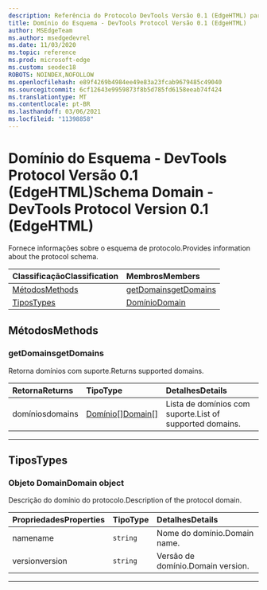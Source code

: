 ```yaml
---
description: Referência do Protocolo DevTools Versão 0.1 (EdgeHTML) para o Domínio de Esquema. Fornece informações sobre o esquema de protocolo.
title: Domínio do Esquema - DevTools Protocol Versão 0.1 (EdgeHTML)
author: MSEdgeTeam
ms.author: msedgedevrel
ms.date: 11/03/2020
ms.topic: reference
ms.prod: microsoft-edge
ms.custom: seodec18
ROBOTS: NOINDEX,NOFOLLOW
ms.openlocfilehash: e89f4269b4984ee49e83a23fcab9679485c49040
ms.sourcegitcommit: 6cf12643e9959873f8b5d785fd6158eeab74f424
ms.translationtype: MT
ms.contentlocale: pt-BR
ms.lasthandoff: 03/06/2021
ms.locfileid: "11398858"
---
```

# <a name="schema-domain---devtools-protocol-version-01-edgehtml"></a><span data-ttu-id="081ba-104">Domínio do Esquema - DevTools Protocol Versão 0.1 (EdgeHTML)</span><span class="sxs-lookup"><span data-stu-id="081ba-104">Schema Domain - DevTools Protocol Version 0.1 (EdgeHTML)</span></span>  

<span data-ttu-id="081ba-105">Fornece informações sobre o esquema de protocolo.</span><span class="sxs-lookup"><span data-stu-id="081ba-105">Provides information about the protocol schema.</span></span>  

| <span data-ttu-id="081ba-106">Classificação</span><span class="sxs-lookup"><span data-stu-id="081ba-106">Classification</span></span> | <span data-ttu-id="081ba-107">Membros</span><span class="sxs-lookup"><span data-stu-id="081ba-107">Members</span></span> |  
|:--- |:--- |  
| [<span data-ttu-id="081ba-108">Métodos</span><span class="sxs-lookup"><span data-stu-id="081ba-108">Methods</span></span>](#methods) | [<span data-ttu-id="081ba-109">getDomains</span><span class="sxs-lookup"><span data-stu-id="081ba-109">getDomains</span></span>](#getdomains) |  
| [<span data-ttu-id="081ba-110">Tipos</span><span class="sxs-lookup"><span data-stu-id="081ba-110">Types</span></span>](#types) | [<span data-ttu-id="081ba-111">Domínio</span><span class="sxs-lookup"><span data-stu-id="081ba-111">Domain</span></span>](#domain) |  

## <a name="methods"></a><span data-ttu-id="081ba-112">Métodos</span><span class="sxs-lookup"><span data-stu-id="081ba-112">Methods</span></span>  

### <a name="getdomains"></a><span data-ttu-id="081ba-113">getDomains</span><span class="sxs-lookup"><span data-stu-id="081ba-113">getDomains</span></span>  

<span data-ttu-id="081ba-114">Retorna domínios com suporte.</span><span class="sxs-lookup"><span data-stu-id="081ba-114">Returns supported domains.</span></span>  

| <span data-ttu-id="081ba-115">Retorna</span><span class="sxs-lookup"><span data-stu-id="081ba-115">Returns</span></span> | <span data-ttu-id="081ba-116">Tipo</span><span class="sxs-lookup"><span data-stu-id="081ba-116">Type</span></span> | <span data-ttu-id="081ba-117">Detalhes</span><span class="sxs-lookup"><span data-stu-id="081ba-117">Details</span></span> |  
|:--- |:--- |:--- |  
| <span data-ttu-id="081ba-118">domínios</span><span class="sxs-lookup"><span data-stu-id="081ba-118">domains</span></span> | [<span data-ttu-id="081ba-119">Domínio[]</span><span class="sxs-lookup"><span data-stu-id="081ba-119">Domain[]</span></span>](#domain) | <span data-ttu-id="081ba-120">Lista de domínios com suporte.</span><span class="sxs-lookup"><span data-stu-id="081ba-120">List of supported domains.</span></span> |  

---  

## <a name="types"></a><span data-ttu-id="081ba-121">Tipos</span><span class="sxs-lookup"><span data-stu-id="081ba-121">Types</span></span>  

### <a name="domain-object"></a><span data-ttu-id="081ba-122">Objeto Domain</span><span class="sxs-lookup"><span data-stu-id="081ba-122">Domain object</span></span>  

<a name="domain"></a>  

<span data-ttu-id="081ba-123">Descrição do domínio do protocolo.</span><span class="sxs-lookup"><span data-stu-id="081ba-123">Description of the protocol domain.</span></span>  

| <span data-ttu-id="081ba-124">Propriedades</span><span class="sxs-lookup"><span data-stu-id="081ba-124">Properties</span></span> | <span data-ttu-id="081ba-125">Tipo</span><span class="sxs-lookup"><span data-stu-id="081ba-125">Type</span></span> | <span data-ttu-id="081ba-126">Detalhes</span><span class="sxs-lookup"><span data-stu-id="081ba-126">Details</span></span> |  
|:--- |:--- |:--- |  
| <span data-ttu-id="081ba-127">name</span><span class="sxs-lookup"><span data-stu-id="081ba-127">name</span></span> | `string` | <span data-ttu-id="081ba-128">Nome do domínio.</span><span class="sxs-lookup"><span data-stu-id="081ba-128">Domain name.</span></span> |  
| <span data-ttu-id="081ba-129">version</span><span class="sxs-lookup"><span data-stu-id="081ba-129">version</span></span> | `string` | <span data-ttu-id="081ba-130">Versão de domínio.</span><span class="sxs-lookup"><span data-stu-id="081ba-130">Domain version.</span></span> |  

---  
